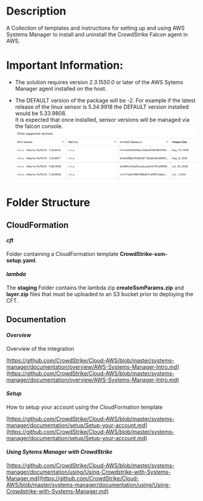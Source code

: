 # Description
A Collection of templates and instructions for setting up and using AWS Systems Manager to install and uninstall the CrowdStrike Falcon agent in AWS.

# Important Information: 
* The solution requires version *2.3.1550.0* or later of the AWS Sytems Manager agent installed on the host.

* The DEFAULT version of the package will be <latest-release>-2. For example
if the latest release of the linux sensor is 5.34.9918 the DEFAULT version installed would be 5.33.9808.  
It is expected that once installed, sensor versions will be managed via the falcon console.
![](./documentation/using/media/downloads.png) 

# Folder Structure

## CloudFormation
#### *cft*
Folder containing a CloudFormation template **CrowdStrike-ssm-setup.yaml**.
#### *lambda*
The **staging** Folder contains the lambda zip **createSsmParams.zip** and **layer.zip** files that must be uploaded to an S3 bucket prior to deploying the CFT.

## Documentation

#### *Overview*
Overview of the integration

[https://github.com/CrowdStrike/Cloud-AWS/blob/master/systems-manager/documentation/overview/AWS-Systems-Manager-Intro.md](https://github.com/CrowdStrike/Cloud-AWS/blob/master/systems-manager/documentation/overview/AWS-Systems-Manager-Intro.md)

#### *Setup*
How to setup your account using the CloudFormation template

[https://github.com/CrowdStrike/Cloud-AWS/blob/master/systems-manager/documentation/setup/Setup-your-account.md](https://github.com/CrowdStrike/Cloud-AWS/blob/master/systems-manager/documentation/setup/Setup-your-account.md)

#### *Using Sytems Manager with CrowdStrike*

[https://github.com/CrowdStrike/Cloud-AWS/blob/master/systems-manager/documentation/using/Using-Crowdstrike-with-Systems-Manager.md](https://github.com/CrowdStrike/Cloud-AWS/blob/master/systems-manager/documentation/using/Using-Crowdstrike-with-Systems-Manager.md)

